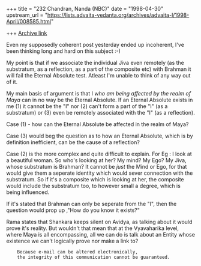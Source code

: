 +++
title = "232 Chandran, Nanda (NBC)"
date = "1998-04-30"
upstream_url = "https://lists.advaita-vedanta.org/archives/advaita-l/1998-April/008585.html"

+++
[Archive link](https://lists.advaita-vedanta.org/archives/advaita-l/1998-April/008585.html)

Even my supposedly coherent post yesterday ended up incoherent, I've
been thinking long and hard on this subject :-)

My point is that if we associate the individual Jiva even remotely (as
the substratum, as a reflection, as a part of the composite etc) with
Brahman it will fail the Eternal Absolute test. Atleast I'm unable to
think of any way out of it.

My main basis of argument is that I *who am being affected by the realm
of Maya* can in no way be the Eternal Absolute. If an Eternal Absolute
exists in me (1) it cannot be the "I" nor (2) can't form a part of the
"I" (as a substratum) or (3) even be remotely associated with the "I"
(as a reflection).

Case (1) - how can the Eternal Absolute be affected in the realm of
Maya?

Case (3) would beg the question as to how an Eternal Absolute, which is
by definition inefficient, can be the cause of a reflection?

Case (2) is the more complex and quite difficult to explain. For Eg : I
look at a beautiful woman. So who's looking at her? My mind? My Ego? My
Jiva, whose substratum is Brahman? It cannot be *just* the Mind or Ego,
for that would give them a seperate identity which would sever
connection with the substratum. So if it's a composite which is looking
at her, the composite would include the substratum too, to however small
a degree, which is being influenced.

If it's stated that Brahman can only be seperate from the "I", then the
question would prop up ,"How do you know it exists?"

Rama states that Shankara keeps silent on Avidya, as talking about it
would prove it's reality. But wouldn't that mean that at the Vyavaharika
level, where Maya is all encompassing, all we can do is talk about an
Entity whose existence we can't logically prove nor make a link to?

        Because e-mail can be altered electronically,
        the integrity of this communication cannot be guaranteed.

